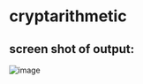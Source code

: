 # cryptarithmetic

## screen shot of output: 

![image](https://github.com/user-attachments/assets/c452f935-b6db-482b-8538-c32a39351e52)
